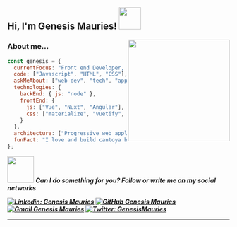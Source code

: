 <h2>Hi, I'm Genesis Mauries! <img src="https://media.giphy.com/media/I1yVRt6aBQMeVkSS6z/giphy.gif" width="50"> </h2>
<img align='right' src="https://media.giphy.com/media/0AirG7qSSrhCuY7D7p/giphy.gif" width="230">

### About me...  

```javascript
const genesis = {
  currentFocus: "Front end Developer, Javascript Coach",
  code: ["Javascript", "HTML", "CSS"],
  askMeAbout: ["web dev", "tech", "app dev", "gastronomy","unfinished loves"],
  technologies: {
    backEnd: { js: "node" },
    frontEnd: {
      js: ["Vue", "Nuxt", "Angular"],
      css: ["materialize", "vuetify", "bootstrap", "ant", "tailwind"]
    }
  },
  architecture: ["Progressive web applications", "Single page applications"],
  funFact: "I love and build cantoya balloons"
};
```
<p>
  <img src="https://media.giphy.com/media/CKSm2wlXnCu2scSTjb/giphy.gif" width="60"> <em><b>Can I do something for you? Follow or write me on my social networks</b</em>
</p> 


[![Linkedin: Genesis Mauries](https://img.shields.io/badge/-genesismauries-blue?style=flat-square&logo=Linkedin&logoColor=white&link=https://www.linkedin.com/in/genesismauries/)](https://www.linkedin.com/in/genesismauries/)
[![GitHub Genesis Mauries](https://img.shields.io/github/followers/genesismauries?label=follow&style=social)](https://github.com/genesismauries)
[![Gmail Genesis Mauries](https://img.shields.io/badge/-Gmail-red)](mailto:genesismauries@gmail.com)
[![Twitter: GenesisMauries](https://img.shields.io/twitter/follow/exosky_06?style=social)](https://twitter.com/exosky_06)
  


---
